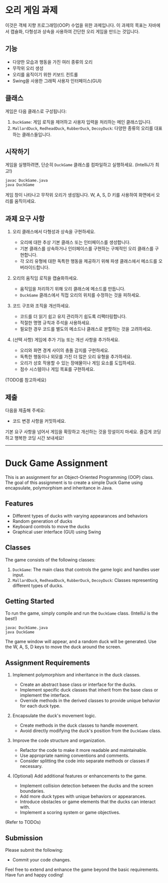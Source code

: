 # 오리 게임 과제

이것은 객체 지향 프로그래밍(OOP) 수업을 위한 과제입니다. 이 과제의 목표는 자바에서 캡슐화, 다형성과 상속을 사용하여 간단한 오리 게임을 만드는 것입니다.

## 기능

- 다양한 모습과 행동을 가진 여러 종류의 오리
- 무작위 오리 생성
- 오리를 움직이기 위한 키보드 컨트롤
- Swing을 사용한 그래픽 사용자 인터페이스(GUI)

## 클래스

게임은 다음 클래스로 구성됩니다:

1. `DuckGame`: 게임 로직을 제어하고 사용자 입력을 처리하는 메인 클래스입니다.
2. `MallardDuck`, `RedheadDuck`, `RubberDuck`, `DecoyDuck`: 다양한 종류의 오리를 대표하는 클래스들입니다.

## 시작하기

게임을 실행하려면, 단순히 `DuckGame` 클래스를 컴파일하고 실행하세요. (IntelliJ가 최고!)

```
javac DuckGame.java
java DuckGame
```

게임 창이 나타나고 무작위 오리가 생성됩니다. W, A, S, D 키를 사용하여 화면에서 오리를 움직이세요.

## 과제 요구 사항

1. 오리 클래스에서 다형성과 상속을 구현하세요.
   - 오리에 대한 추상 기본 클래스 또는 인터페이스를 생성합니다.
   - 기본 클래스를 상속하거나 인터페이스를 구현하는 구체적인 오리 클래스를 구현합니다.
   - 각 오리 유형에 대한 독특한 행동을 제공하기 위해 파생 클래스에서 메소드를 오버라이드합니다.

2. 오리의 움직임 로직을 캡슐화하세요.
   - 움직임을 처리하기 위해 오리 클래스에 메소드를 만듭니다.
   - `DuckGame` 클래스에서 직접 오리의 위치를 수정하는 것을 피하세요.

3. 코드 구조와 조직을 개선하세요.
   - 코드를 더 읽기 쉽고 유지 관리하기 쉽도록 리팩터링합니다.
   - 적절한 명명 규칙과 주석을 사용하세요.
   - 필요한 경우 코드를 별도의 메소드나 클래스로 분할하는 것을 고려하세요.

4. (선택 사항) 게임에 추가 기능 또는 개선 사항을 추가하세요.
   - 오리와 화면 경계 사이의 충돌 감지를 구현하세요.
   - 독특한 행동이나 외모를 가진 더 많은 오리 유형을 추가하세요.
   - 오리가 상호 작용할 수 있는 장애물이나 게임 요소를 도입하세요.
   - 점수 시스템이나 게임 목표를 구현하세요.

(TODO를 참고하세요)

## 제출

다음을 제출해 주세요:

- 코드 변경 사항을 커밋하세요.

기본 요구 사항을 넘어서 게임을 확장하고 개선하는 것을 망설이지 마세요. 즐겁게 코딩하고 행복한 코딩 시간 보내세요!

---

# Duck Game Assignment

This is an assignment for an Object-Oriented Programming (OOP) class. The goal of this assignment is to create a simple Duck Game using encapsulate, polymorphism and inheritance in Java.

## Features

- Different types of ducks with varying appearances and behaviors
- Random generation of ducks
- Keyboard controls to move the ducks
- Graphical user interface (GUI) using Swing

## Classes

The game consists of the following classes:

1. `DuckGame`: The main class that controls the game logic and handles user input.
2. `MallardDuck`, `RedheadDuck`, `RubberDuck`, `DecoyDuck`: Classes representing different types of ducks.

## Getting Started

To run the game, simply compile and run the `DuckGame` class. (IntelliJ is the best!)

```
javac DuckGame.java
java DuckGame
```

The game window will appear, and a random duck will be generated. Use the W, A, S, D keys to move the duck around the screen.

## Assignment Requirements

1. Implement polymorphism and inheritance in the duck classes.
    - Create an abstract base class or interface for the ducks.
    - Implement specific duck classes that inherit from the base class or implement the interface.
    - Override methods in the derived classes to provide unique behavior for each duck type.

2. Encapsulate the duck's movement logic.
    - Create methods in the duck classes to handle movement.
    - Avoid directly modifying the duck's position from the `DuckGame` class.

3. Improve the code structure and organization.
    - Refactor the code to make it more readable and maintainable.
    - Use appropriate naming conventions and comments.
    - Consider splitting the code into separate methods or classes if necessary.

4. (Optional) Add additional features or enhancements to the game.
    - Implement collision detection between the ducks and the screen boundaries.
    - Add more duck types with unique behaviors or appearances.
    - Introduce obstacles or game elements that the ducks can interact with.
    - Implement a scoring system or game objectives.

(Refer to TODOs)
## Submission

Please submit the following:

- Commit your code changes.

Feel free to extend and enhance the game beyond the basic requirements. Have fun and happy coding!
